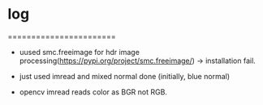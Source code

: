# log

=======================

- uused smc.freeimage for hdr image processing(https://pypi.org/project/smc.freeimage/) -> installation fail.

- just used imread and mixed normal done (initially, blue normal)

- opencv imread reads color as BGR not RGB.